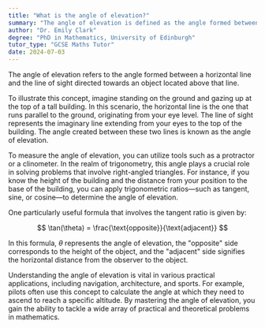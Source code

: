 ```yaml
---
title: "What is the angle of elevation?"
summary: "The angle of elevation is defined as the angle formed between a horizontal line and the line of sight directed towards an object situated above that line."
author: "Dr. Emily Clark"
degree: "PhD in Mathematics, University of Edinburgh"
tutor_type: "GCSE Maths Tutor"
date: 2024-07-03
---
```


The angle of elevation refers to the angle formed between a horizontal line and the line of sight directed towards an object located above that line.

To illustrate this concept, imagine standing on the ground and gazing up at the top of a tall building. In this scenario, the horizontal line is the one that runs parallel to the ground, originating from your eye level. The line of sight represents the imaginary line extending from your eyes to the top of the building. The angle created between these two lines is known as the angle of elevation.

To measure the angle of elevation, you can utilize tools such as a protractor or a clinometer. In the realm of trigonometry, this angle plays a crucial role in solving problems that involve right-angled triangles. For instance, if you know the height of the building and the distance from your position to the base of the building, you can apply trigonometric ratios—such as tangent, sine, or cosine—to determine the angle of elevation.

One particularly useful formula that involves the tangent ratio is given by:

$$ 
\tan(\theta) = \frac{\text{opposite}}{\text{adjacent}} 
$$

In this formula, $\theta$ represents the angle of elevation, the "opposite" side corresponds to the height of the object, and the "adjacent" side signifies the horizontal distance from the observer to the object.

Understanding the angle of elevation is vital in various practical applications, including navigation, architecture, and sports. For example, pilots often use this concept to calculate the angle at which they need to ascend to reach a specific altitude. By mastering the angle of elevation, you gain the ability to tackle a wide array of practical and theoretical problems in mathematics.
    